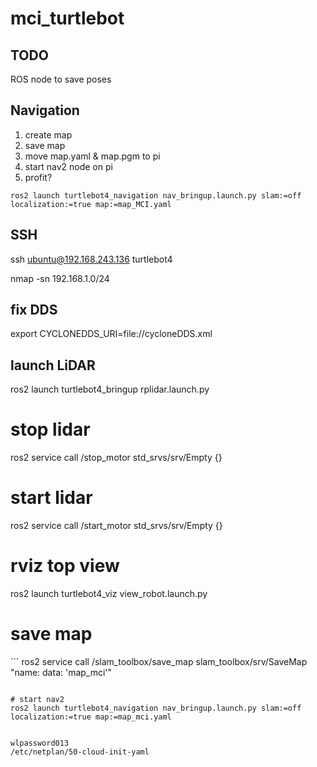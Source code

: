 # mci_turtlebot

## TODO
ROS node to save poses

## Navigation
1. create map
2. save map
3. move map.yaml & map.pgm to pi
4. start nav2 node on pi
5. profit?

```ros2 launch turtlebot4_navigation nav_bringup.launch.py slam:=off localization:=true map:=map_MCI.yaml```


## SSH
ssh ubuntu@192.168.243.136
turtlebot4

nmap -sn 192.168.1.0/24

## fix DDS
export CYCLONEDDS_URI=file://cycloneDDS.xml

## launch LiDAR
ros2 launch turtlebot4_bringup rplidar.launch.py
# stop lidar
ros2 service call /stop_motor std_srvs/srv/Empty {}
# start lidar
ros2 service call /start_motor std_srvs/srv/Empty {}

# rviz top view
ros2 launch turtlebot4_viz view_robot.launch.py

# save map
``´
ros2 service call /slam_toolbox/save_map slam_toolbox/srv/SaveMap "name:
  data: 'map_mci'"
```

# start nav2
ros2 launch turtlebot4_navigation nav_bringup.launch.py slam:=off localization:=true map:=map_mci.yaml


wlpassword013
/etc/netplan/50-cloud-init-yaml
